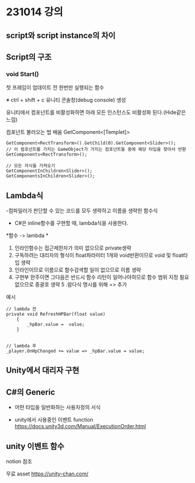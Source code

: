 # 231014 강의

## script와 script instance의 차이

## Script의 구조

### void Start()
첫 프레임이 업데이트 전 한번만 실행되는 함수

※ ctrl + shift + c 유니티 콘솔창(debug console) 생성

유니티에서 컴포넌트를 비활성화하면 아래 모든 인스턴스도 비활성화 된다.(Hide같은 느낌)


컴포넌트 불러오는 법 배움
GetComponent<[Templet]>
```
GetComponent<RectTransform>().GetChild(0).GetComponent<Slider>();
// 이 컴포넌트를 가지는 GameObject가 가지는 컴포넌트들 중에 해당 타입을 찾아서 반환
GetComponents<RectTransform>();

// 모든 자식들 가져오기
GetComponentInChildren<Slider>();
GetComponentsInChildren<Slider>();
```


## Lambda식
-컴파일러가 판단할 수 있는 코드를 모두 생략하고 이름을 생략한 함수식
- C#은 inline함수를 구현할 때, lambda식을 사용한다.

*함수 -> lambda *

1. 인라인함수는 접근제한자가 의미 없으므로 private생략
2. 구독하려는 대리자의 형식이 float파라미터 1개와 void반환이므로 void 및 float타입 생략
3. 인라인이므로 이름으로 함수검색할 일이 없으므로 이름 생략
4. 구현부 한주이면 그다음은 반드시 함수 리턴이 일어나야하므로 함수 범위 지정 필요 없으므로 중괄호 생략
5 .람다식 명시를 위해 => 추가

예시
```
// lambda 전
private void RefreshHPBar(float value)
    {
        _hpBar.value =  value;
    }


// lambda 후
_player.OnHpChanged += value => _hpBar.value = value;
```

## Unity에서 대리자 구현


## C#의 Generic
- 어떤 타입을 일반화하는 사용자정의 서식

- unity에서 사용중인 이벤트 function
https://docs.unity3d.com/Manual/ExecutionOrder.html



## unity 이벤트 함수
notion 참조




무료 asset
https://unity-chan.com/